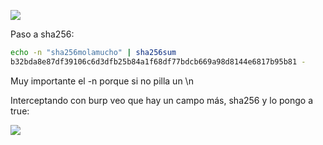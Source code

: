 ![](../Imágenes/Pasted%20image%2020241106231027.png)

Paso a sha256:
```bash
echo -n "sha256molamucho" | sha256sum                                         
b32bda8e87df39106c6d3dfb25b84a1f68df77bdcb669a98d8144e6817b95b81 -
```
Muy importante el -n porque si no pilla un \n


Interceptando con burp veo que hay un campo más, sha256 y lo pongo a true:

![](../Imágenes/Pasted%20image%2020241106231656.png)


